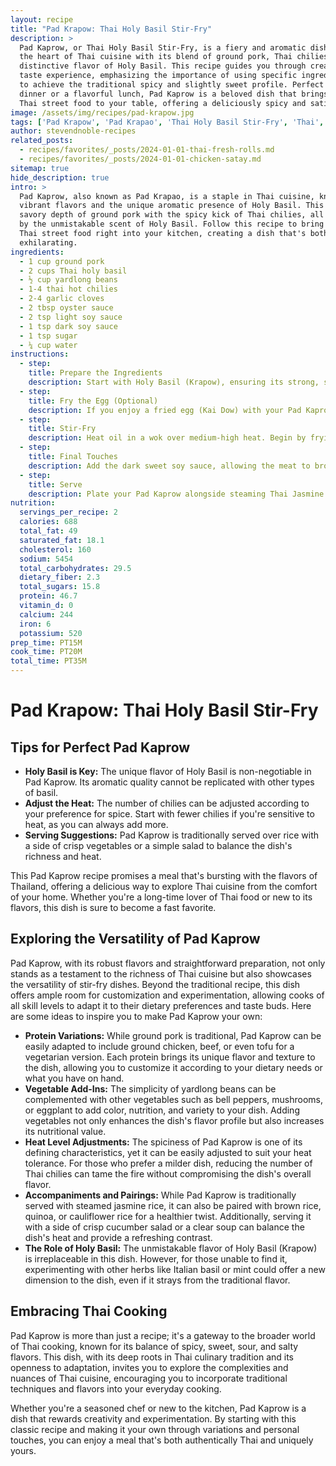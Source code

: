 ```yaml
---
layout: recipe
title: "Pad Krapow: Thai Holy Basil Stir-Fry"
description: >
  Pad Kaprow, or Thai Holy Basil Stir-Fry, is a fiery and aromatic dish that captures
  the heart of Thai cuisine with its blend of ground pork, Thai chilies, and the
  distinctive flavor of Holy Basil. This recipe guides you through creating an authentic
  taste experience, emphasizing the importance of using specific ingredients like Krapow
  to achieve the traditional spicy and slightly sweet profile. Perfect for a quick
  dinner or a flavorful lunch, Pad Kaprow is a beloved dish that brings the essence of
  Thai street food to your table, offering a deliciously spicy and satisfying meal.
image: /assets/img/recipes/pad-krapow.jpg
tags: ['Pad Krapow', 'Pad Krapao', 'Thai Holy Basil Stir-Fry', 'Thai', 'Dinner']
author: stevendnoble-recipes
related_posts:
  - recipes/favorites/_posts/2024-01-01-thai-fresh-rolls.md
  - recipes/favorites/_posts/2024-01-01-chicken-satay.md
sitemap: true
hide_description: true
intro: >
  Pad Kaprow, also known as Pad Krapao, is a staple in Thai cuisine, known for its
  vibrant flavors and the unique aromatic presence of Holy Basil. This dish combines the
  savory depth of ground pork with the spicy kick of Thai chilies, all brought together
  by the unmistakable scent of Holy Basil. Follow this recipe to bring the essence of
  Thai street food right into your kitchen, creating a dish that's both comforting and
  exhilarating.
ingredients:
  - 1 cup ground pork
  - 2 cups Thai holy basil
  - ½ cup yardlong beans
  - 1-4 thai hot chilies
  - 2-4 garlic cloves
  - 2 tbsp oyster sauce
  - 2 tsp light soy sauce
  - 1 tsp dark soy sauce
  - 1 tsp sugar
  - ¼ cup water
instructions:
  - step:
    title: Prepare the Ingredients
    description: Start with Holy Basil (Krapow), ensuring its strong, spicy scent is integral to the dish. Avoid substituting with Thai Basil as it has a different flavor profile. Prepare your ingredients by plucking basil leaves, cutting green beans, and crushing garlic and chilies lightly.
  - step:
    title: Fry the Egg (Optional)
    description: If you enjoy a fried egg (Kai Dow) with your Pad Kaprow, cook it beforehand, aiming for crispy edges while keeping the yolk runny.
  - step:
    title: Stir-Fry
    description: Heat oil in a wok over medium-high heat. Begin by frying the garlic and chilies for about 30 seconds before adding the ground pork. Cook until nearly done, then incorporate the oyster sauce and soy sauces, followed by sugar and green beans.
  - step:
    title: Final Touches
    description: Add the dark sweet soy sauce, allowing the meat to brown slightly. Deglaze the pan with a bit of water, creating a savory gravy. Finally, stir in the Holy Basil just until wilted and remove from heat.
  - step:
    title: Serve
    description: Plate your Pad Kaprow alongside steaming Thai Jasmine rice, optionally topped with a fried egg, for a complete meal that's both simple and utterly delicious.
nutrition:
  servings_per_recipe: 2
  calories: 688
  total_fat: 49
  saturated_fat: 18.1
  cholesterol: 160
  sodium: 5454
  total_carbohydrates: 29.5
  dietary_fiber: 2.3
  total_sugars: 15.8
  protein: 46.7
  vitamin_d: 0
  calcium: 244
  iron: 6
  potassium: 520
prep_time: PT15M
cook_time: PT20M
total_time: PT35M
---
```


# Pad Krapow: Thai Holy Basil Stir-Fry

## Tips for Perfect Pad Kaprow

* **Holy Basil is Key:** The unique flavor of Holy Basil is non-negotiable in Pad Kaprow. Its aromatic quality cannot be replicated with other types of basil.
* **Adjust the Heat:** The number of chilies can be adjusted according to your preference for spice. Start with fewer chilies if you're sensitive to heat, as you can always add more.
* **Serving Suggestions:** Pad Kaprow is traditionally served over rice with a side of crisp vegetables or a simple salad to balance the dish's richness and heat.

This Pad Kaprow recipe promises a meal that's bursting with the flavors of Thailand, offering a delicious way to explore Thai cuisine from the comfort of your home. Whether you're a long-time lover of Thai food or new to its flavors, this dish is sure to become a fast favorite.

## Exploring the Versatility of Pad Kaprow

Pad Kaprow, with its robust flavors and straightforward preparation, not only stands as a testament to the richness of Thai cuisine but also showcases the versatility of stir-fry dishes. Beyond the traditional recipe, this dish offers ample room for customization and experimentation, allowing cooks of all skill levels to adapt it to their dietary preferences and taste buds. Here are some ideas to inspire you to make Pad Kaprow your own:

* **Protein Variations:** While ground pork is traditional, Pad Kaprow can be easily adapted to include ground chicken, beef, or even tofu for a vegetarian version. Each protein brings its unique flavor and texture to the dish, allowing you to customize it according to your dietary needs or what you have on hand.
* **Vegetable Add-Ins:** The simplicity of yardlong beans can be complemented with other vegetables such as bell peppers, mushrooms, or eggplant to add color, nutrition, and variety to your dish. Adding vegetables not only enhances the dish's flavor profile but also increases its nutritional value.
* **Heat Level Adjustments:** The spiciness of Pad Kaprow is one of its defining characteristics, yet it can be easily adjusted to suit your heat tolerance. For those who prefer a milder dish, reducing the number of Thai chilies can tame the fire without compromising the dish's overall flavor.
* **Accompaniments and Pairings:** While Pad Kaprow is traditionally served with steamed jasmine rice, it can also be paired with brown rice, quinoa, or cauliflower rice for a healthier twist. Additionally, serving it with a side of crisp cucumber salad or a clear soup can balance the dish's heat and provide a refreshing contrast.
* **The Role of Holy Basil:** The unmistakable flavor of Holy Basil (Krapow) is irreplaceable in this dish. However, for those unable to find it, experimenting with other herbs like Italian basil or mint could offer a new dimension to the dish, even if it strays from the traditional flavor.

## Embracing Thai Cooking

Pad Kaprow is more than just a recipe; it's a gateway to the broader world of Thai cooking, known for its balance of spicy, sweet, sour, and salty flavors. This dish, with its deep roots in Thai culinary tradition and its openness to adaptation, invites you to explore the complexities and nuances of Thai cuisine, encouraging you to incorporate traditional techniques and flavors into your everyday cooking.

Whether you're a seasoned chef or new to the kitchen, Pad Kaprow is a dish that rewards creativity and experimentation. By starting with this classic recipe and making it your own through variations and personal touches, you can enjoy a meal that's both authentically Thai and uniquely yours.